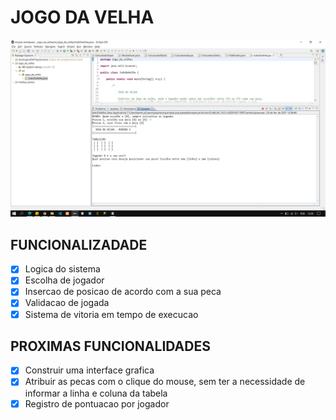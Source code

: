 # JOGO DA VELHA

![](jogo-da-velha.png)

## FUNCIONALIZADADE
 - [x] Logica do sistema
 - [x] Escolha de jogador
 - [x] Insercao de posicao de acordo com a sua peca
 - [x] Validacao de jogada
 - [x] Sistema de vitoria em tempo de execucao

## PROXIMAS FUNCIONALIDADES
 - [x] Construir uma interface grafica
 - [x] Atribuir as pecas com o clique do mouse, sem ter a necessidade de informar a linha e coluna da tabela
 - [x] Registro de pontuacao por jogador
